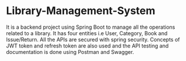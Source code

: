 # Library-Management-System
It is a backend project using Spring Boot to manage all the operations related to a library. It has four entities i.e User, Category, Book and Issue/Return. All the APIs are secured with spring security. Concepts of JWT token and refresh token are also used and the API testing and documentation is done using Postman and Swagger.
